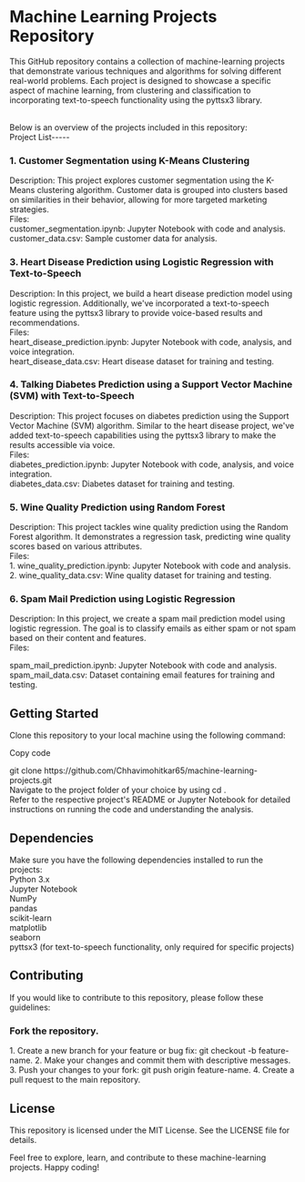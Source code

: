<h1>Machine Learning Projects Repository </h1>
<p>This GitHub repository contains a collection of machine-learning projects that demonstrate various techniques and algorithms for solving different real-world problems. Each project is designed to showcase a specific aspect of machine learning, from clustering and classification to incorporating text-to-speech functionality using the pyttsx3 library. </p>
<br/>
Below is an overview of the projects included in this repository:
<br/>
Project List-----
<h3>1. Customer Segmentation using K-Means Clustering</h3>
Description: This project explores customer segmentation using the K-Means clustering algorithm.
Customer data is grouped into clusters based on similarities in their behavior, allowing for more targeted marketing strategies.<br/>
Files:<br/>
      customer_segmentation.ipynb: Jupyter Notebook with code and analysis.<br/>
      customer_data.csv: Sample customer data for analysis.

<h3>3. Heart Disease Prediction using Logistic Regression with Text-to-Speech</h3>
Description: In this project, we build a heart disease prediction model using logistic regression. Additionally, we've incorporated a text-to-speech feature using the pyttsx3 library to provide voice-based results and recommendations.<br/>
Files:<br/>
     heart_disease_prediction.ipynb: Jupyter Notebook with code, analysis, and voice integration.<br/>
     heart_disease_data.csv: Heart disease dataset for training and testing.<br/>


<h3>4. Talking Diabetes Prediction using a Support Vector Machine (SVM) with Text-to-Speech</h3>
Description: This project focuses on diabetes prediction using the Support Vector Machine (SVM) algorithm. Similar to the heart disease project, we've added text-to-speech capabilities using the pyttsx3 library to make the results accessible via voice.<br/>
Files:<br/>
     diabetes_prediction.ipynb: Jupyter Notebook with code, analysis, and voice integration.<br/>
     diabetes_data.csv: Diabetes dataset for training and testing.<br/>


<h3>5. Wine Quality Prediction using Random Forest</h3>
Description: This project tackles wine quality prediction using the Random Forest algorithm. It demonstrates a regression task, predicting wine quality scores based on various attributes.<br/>
Files:<br/>
    1. wine_quality_prediction.ipynb: Jupyter Notebook with code and analysis.<br/>
    2. wine_quality_data.csv: Wine quality dataset for training and testing.<br/>


<h3>6. Spam Mail Prediction using Logistic Regression</h3>
Description: In this project, we create a spam mail prediction model using logistic regression. The goal is to classify emails as either spam or not spam based on their content and features.<br>
Files:<br/>
    <p> spam_mail_prediction.ipynb: Jupyter Notebook with code and analysis.<br/>
     spam_mail_data.csv: Dataset containing email features for training and testing.</p>


<h2>Getting Started</h2>
<p>Clone this repository to your local machine using the following command:</p>
Copy code
<p>git clone https://github.com/Chhavimohitkar65/machine-learning-projects.git<br/>
 Navigate to the project folder of your choice by using  cd <project-name>.<br/>
 Refer to the respective project's README or Jupyter Notebook for detailed instructions on running the code and understanding the analysis.</p>

<h2>Dependencies</h2>
Make sure you have the following dependencies installed to run the projects:<br/>
Python 3.x<br/>
Jupyter Notebook<br/>
NumPy<br/>
pandas<br/>
scikit-learn<br/>
matplotlib<br/>
seaborn<br/>
pyttsx3 (for text-to-speech functionality, only required for specific projects)<br/>


<h2>Contributing</h2>
If you would like to contribute to this repository, please follow these guidelines:

<h3>Fork the repository.</h3>
<p>1. Create a new branch for your feature or bug fix: git checkout -b feature-name.
2. Make your changes and commit them with descriptive messages.
3. Push your changes to your fork: git push origin feature-name.
4. Create a pull request to the main repository.</p>

<h2>License</h2>
This repository is licensed under the MIT License. See the LICENSE file for details.

Feel free to explore, learn, and contribute to these machine-learning projects. Happy coding!






